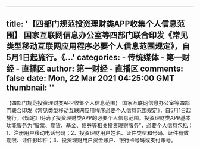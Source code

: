 
---
title: '【四部门规范投资理财类APP收集个人信息范围】 国家互联网信息办公室等四部门联合印发《常见类型移动互联网应用程序必要个人信息范围规定》，自5月1日起施行。《...'
categories: 
    - 传统媒体
    - 第一财经 - 直播区
author: 第一财经 - 直播区
comments: false
date: Mon, 22 Mar 2021 04:25:00 GMT
thumbnail: ''
---

<div>   
【四部门规范投资理财类APP收集个人信息范围】 国家互联网信息办公室等四部门联合印发《常见类型移动互联网应用程序必要个人信息范围规定》，自5月1日起施行。《规定》明确了投资理财类APP的必要个人信息范围。投资理财类APP基本功能服务为“股票、期货、基金、债券等相关投资理财服务”，必要个人信息包括：1、注册用户移动电话号码；2、投资理财用户姓名、证件类型和号码、证件有效期限、证件影印件；3、投资理财用户资金账户、银行卡号码或支付账号。  
</div>
            